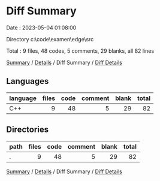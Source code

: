 # Diff Summary

Date : 2023-05-04 01:08:00

Directory c:\\code\\examen\\edge\\src

Total : 9 files,  48 codes, 5 comments, 29 blanks, all 82 lines

[Summary](results.md) / [Details](details.md) / Diff Summary / [Diff Details](diff-details.md)

## Languages
| language | files | code | comment | blank | total |
| :--- | ---: | ---: | ---: | ---: | ---: |
| C++ | 9 | 48 | 5 | 29 | 82 |

## Directories
| path | files | code | comment | blank | total |
| :--- | ---: | ---: | ---: | ---: | ---: |
| . | 9 | 48 | 5 | 29 | 82 |

[Summary](results.md) / [Details](details.md) / Diff Summary / [Diff Details](diff-details.md)